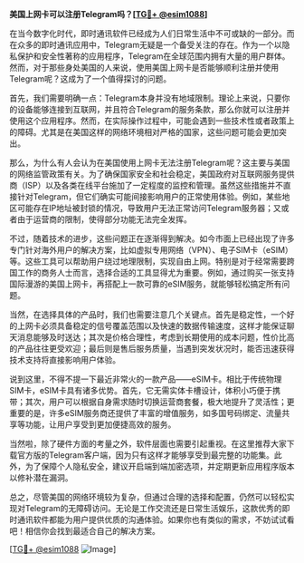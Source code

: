 **美国上网卡可以注册Telegram吗？[[TG💪+ @esim1088](https://t.me/s/esim1088)]**

在当今数字化时代，即时通讯软件已经成为人们日常生活中不可或缺的一部分。而在众多的即时通讯应用中，Telegram无疑是一个备受关注的存在。作为一个以隐私保护和安全性著称的应用程序，Telegram在全球范围内拥有大量的用户群体。然而，对于那些身处美国的人来说，使用美国上网卡是否能够顺利注册并使用Telegram呢？这成为了一个值得探讨的问题。

首先，我们需要明确一点：Telegram本身并没有地域限制。理论上来说，只要你的设备能够连接到互联网，并且符合Telegram的服务条款，那么你就可以注册并使用这个应用程序。然而，在实际操作过程中，可能会遇到一些技术性或者政策上的障碍。尤其是在美国这样的网络环境相对严格的国家，这些问题可能会更加突出。

那么，为什么有人会认为在美国使用上网卡无法注册Telegram呢？这主要与美国的网络监管政策有关。为了确保国家安全和社会稳定，美国政府对互联网服务提供商（ISP）以及各类在线平台施加了一定程度的监控和管理。虽然这些措施并不直接针对Telegram，但它们确实可能间接影响用户的正常使用体验。例如，某些地区可能存在IP地址被封锁的情况，导致用户无法正常访问Telegram服务器；又或者由于运营商的限制，使得部分功能无法完全发挥。

不过，随着技术的进步，这些问题正在逐渐得到解决。如今市面上已经出现了许多专门针对海外用户的解决方案，比如虚拟专用网络（VPN）、电子SIM卡（eSIM）等。这些工具可以帮助用户绕过地理限制，实现自由上网。特别是对于经常需要跨国工作的商务人士而言，选择合适的工具显得尤为重要。例如，通过购买一张支持国际漫游的美国上网卡，再搭配上一款可靠的eSIM服务，就能够轻松搞定所有问题。

当然，在选择具体的产品时，我们也需要注意几个关键点。首先是稳定性，一个好的上网卡必须具备稳定的信号覆盖范围以及快速的数据传输速度，这样才能保证聊天消息能够及时送达；其次是价格合理性，考虑到长期使用的成本问题，性价比高的产品往往更受欢迎；最后则是售后服务质量，当遇到突发状况时，能否迅速获得技术支持将直接影响用户体验。

说到这里，不得不提一下最近非常火的一款产品——eSIM卡。相比于传统物理SIM卡，eSIM卡具有诸多优势。首先，它无需实体卡槽设计，体积小巧便于携带；其次，用户可以根据自身需求随时切换运营商套餐，极大地提升了灵活性；更重要的是，许多eSIM服务商还提供了丰富的增值服务，如多国号码绑定、流量共享等功能，让用户享受到更加便捷高效的服务。

当然啦，除了硬件方面的考量之外，软件层面也需要引起重视。在这里推荐大家下载官方版的Telegram客户端，因为只有这样才能够享受到最完整的功能集。此外，为了保障个人隐私安全，建议开启端到端加密选项，并定期更新应用程序版本以修补潜在漏洞。

总之，尽管美国的网络环境较为复杂，但通过合理的选择和配置，仍然可以轻松实现对Telegram的无障碍访问。无论是工作交流还是日常生活娱乐，这款优秀的即时通讯软件都能为用户提供优质的沟通体验。如果你也有类似的需求，不妨试试看吧！相信你会找到最适合自己的解决方案。

[[TG💪+ @esim1088](https://t.me/s/esim1088) ![Image](https://i.postimg.cc/4NQfJmqS/Snipaste-2025-05-13-00-14-12.png)]